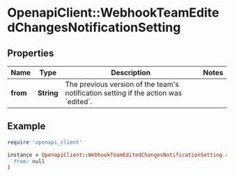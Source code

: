 # OpenapiClient::WebhookTeamEditedChangesNotificationSetting

## Properties

| Name | Type | Description | Notes |
| ---- | ---- | ----------- | ----- |
| **from** | **String** | The previous version of the team&#39;s notification setting if the action was &#x60;edited&#x60;. |  |

## Example

```ruby
require 'openapi_client'

instance = OpenapiClient::WebhookTeamEditedChangesNotificationSetting.new(
  from: null
)
```

